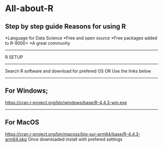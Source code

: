 # All-about-R
Step by step guide
Reasons for using R
--------------------
*Language for Data Science
*Free and open source
*Free packages added to R-9000+
*A great community
*******
R SETUP
*******
Search R software and download for prefered OS
OR 
Use the links below

------------
For Windows;
------------
https://cran.r-project.org/bin/windows/base/R-4.4.3-win.exe

----------
For MacOS
----------
https://cran.r-project.org/bin/macosx/big-sur-arm64/base/R-4.4.3-arm64.pkg
Once downloaded install with prefered settings
